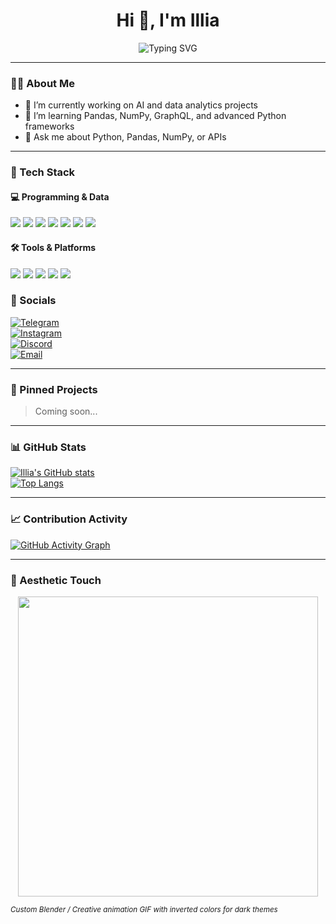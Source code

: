 <h1 align="center">Hi 👋, I'm Illia</h1>
<p align="center">
  <img src="https://readme-typing-svg.herokuapp.com?font=Fira+Code&duration=3000&pause=1000&color=58A6FF&center=true&vCenter=true&width=600&lines=Python+developer+focused+on+data+analysis;Learning+GraphQL+%7C+NumPy+%7C+Pandas+%7C+Django" alt="Typing SVG" />
</p>

---

### 👨‍💻 About Me

- 🔭 I’m currently working on AI and data analytics projects  
- 🌱 I’m learning Pandas, NumPy, GraphQL, and advanced Python frameworks
- 💬 Ask me about Python, Pandas, NumPy, or APIs  

---

### 🧠 Tech Stack

#### 💻 Programming & Data
<p>
  <img src="https://img.shields.io/badge/Python-3670A0?style=for-the-badge&logo=python&logoColor=white"/>
  <img src="https://img.shields.io/badge/Pandas-150458?style=for-the-badge&logo=pandas&logoColor=white"/>
  <img src="https://img.shields.io/badge/Numpy-013243?style=for-the-badge&logo=numpy&logoColor=white"/>
  <img src="https://img.shields.io/badge/Django-092E20?style=for-the-badge&logo=django&logoColor=white"/>
  <img src="https://img.shields.io/badge/GraphQL-E10098?style=for-the-badge&logo=graphql&logoColor=white"/>
  <img src="https://img.shields.io/badge/PySpark-FDEE21?style=for-the-badge&logo=apachespark&logoColor=black"/>
  <img src="https://img.shields.io/badge/AWS-232F3E?style=for-the-badge&logo=amazonaws&logoColor=white"/>
</p>

#### 🛠️ Tools & Platforms
<p>
  <img src="https://img.shields.io/badge/Jupyter-F37626?style=for-the-badge&logo=jupyter&logoColor=white"/>
  <img src="https://img.shields.io/badge/Linux-FCC624?style=for-the-badge&logo=linux&logoColor=black"/>
  <img src="https://img.shields.io/badge/Bash-121011?style=for-the-badge&logo=gnubash&logoColor=white"/>
  <img src="https://img.shields.io/badge/WordPress-21759B?style=for-the-badge&logo=wordpress&logoColor=white"/>
  <img src="https://img.shields.io/badge/Blender-F5792A?style=for-the-badge&logo=blender&logoColor=white"/>
</p>

### 🔗 Socials

[![Telegram](https://img.shields.io/badge/Telegram-2CA5E0?style=for-the-badge&logo=telegram&logoColor=white)](https://t.me/your_username)  
[![Instagram](https://img.shields.io/badge/Instagram-E4405F?style=for-the-badge&logo=instagram&logoColor=white)](https://instagram.com/your_username)  
[![Discord](https://img.shields.io/badge/Discord-5865F2?style=for-the-badge&logo=discord&logoColor=white)](https://discord.com/users/your_id)  
[![Email](https://img.shields.io/badge/Email-D14836?style=for-the-badge&logo=gmail&logoColor=white)](mailto:your_email@gmail.com)  

---

### 📌 Pinned Projects

> Coming soon...

---

### 📊 GitHub Stats

[![Illia's GitHub stats](https://github-readme-stats.vercel.app/api?username=Vladurka&show_icons=true&theme=radical)](https://github.com/KOCTPATIK)  
[![Top Langs](https://github-readme-stats.vercel.app/api/top-langs/?username=Vladurka&layout=compact&theme=radical)](https://github.com/KOCTPATIK)

---

### 📈 Contribution Activity

[![GitHub Activity Graph](https://github-readme-activity-graph.vercel.app/graph?username=Vladurka&bg_color=1a1b27&color=58a6ff&line=58a6ff&point=ffffff&area=true&hide_border=true)](https://github.com/KOCTPATIK)

---

### 🎨 Aesthetic Touch

<p align="center">
  <img src="[https://i.imgur.com/78XyOtb.gif](https://media.giphy.com/media/v1.Y2lkPTc5MGI3NjExMTI4ZTBiYmY5NDNiY2IxZmY1ZGEzNmY0YmU5MTFlYzA1ZWU5NGU4MCZlcD12MV9naWZzX3NlYXJjaCZjdD1n/qgQUggAC3Pfv687qPC/giphy.gif)" width="480">
</p>

<sub><i>*Custom Blender / Creative animation GIF with inverted colors for dark themes*</i></sub>
